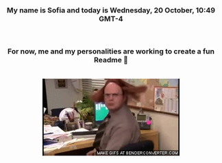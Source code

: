 


<div align="center">
<h3 >My name is Sofia and today is Wednesday, 20 October, 10:49 GMT-4</h3><br>
<h3 >For now, me and my personalities are working to create a fun Readme 👋
</h3><br>
<img src='img/dwight.gif' alt='working...'/>
</div>
